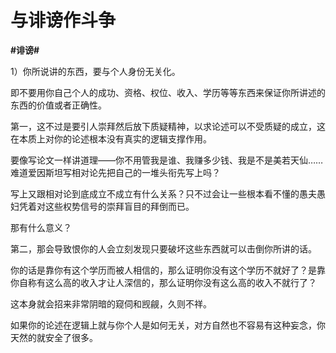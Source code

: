 # 与诽谤作斗争
**#诽谤#** 

1）你所说讲的东西，要与个人身份无关化。

即不要用你自己个人的成功、资格、权位、收入、学历等等东西来保证你所讲述的东西的价值或者正确性。

第一，这不过是要引人崇拜然后放下质疑精神，以求论述可以不受质疑的成立，这在本质上对你的论述根本没有真实的逻辑支撑作用。

要像写论文一样讲道理——你不用管我是谁、我赚多少钱、我是不是美若天仙……难道爱因斯坦写相对论先把自己的一堆头衔先写上吗？

写上又跟相对论到底成立不成立有什么关系？只不过会让一些根本看不懂的愚夫愚妇凭着对这些权势信号的崇拜盲目的拜倒而已。

那有什么意义？

第二，那会导致恨你的人会立刻发现只要破坏这些东西就可以击倒你所讲的话。

你的话是靠你有这个学历而被人相信的，那么证明你没有这个学历不就好了？是靠你自称有这么高的收入才让人深信的，那么证明你没有这么高的收入不就行了？

这本身就会招来非常阴暗的窥伺和觊觎，久则不祥。

如果你的论述在逻辑上就与你个人是如何无关，对方自然也不容易有这种妄念，你天然的就安全了很多。

